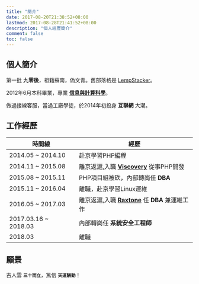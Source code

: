 ```yaml
---
title: "簡介"
date: 2017-08-20T21:38:52+08:00
lastmod: 2017-08-28T21:41:52+08:00
description: "個人經歷簡介"
comment: false
toc: false
---
```


## 個人簡介

第一批 **九零後**，祖籍蘇南，偽文青。舊部落格是 [LempStacker](https://lempstacker.github.io)。

2012年6月本科畢業，專業 [**信息與計算科學**](http://slxy.xzit.edu.cn)。

做過接線客服，當過工廠學徒，於2014年初投身 **互聯網** 大潮。


## 工作經歷

時間線 | 經歷
--- | ---
2014.05 ~ 2014.10 | 赴京學習PHP編程
2014.11 ~ 2015.08 | 離京返滬,入職 [**Viscovery**][viscovery] 從事PHP開發
2015.08 ~ 2015.11 | PHP項目組被砍，內部轉崗任 **DBA**
2015.11 ~ 2016.04 | 離職，赴京學習Linux運維
2016.05 ~ 2017.03 | 離京返滬,入職 [**Raxtone**][raxtone] 任 **DBA** 兼運維工作
2017.03.16 ~ 2018.03 | 內部轉崗任 **系統安全工程師**
2018.03 | 離職

## 願景

古人雲 **`三十而立`**，篤信 **`天道酬勤`**！


[viscovery]:https://www.viscovery.com "Viscovery"
[raxtone]:http://www.raxtone.com/ "Raxtone"


<!-- End -->
